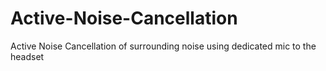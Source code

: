 # Active-Noise-Cancellation
Active Noise Cancellation of surrounding noise using dedicated mic to the headset
